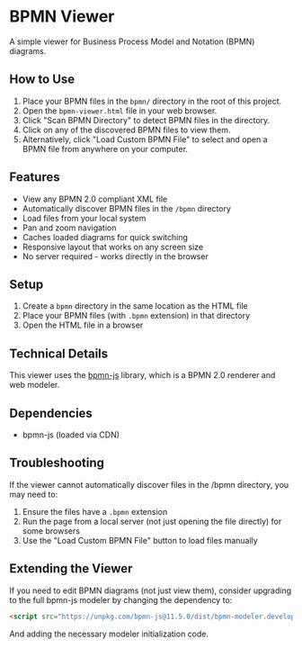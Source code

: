 # BPMN Viewer

A simple viewer for Business Process Model and Notation (BPMN) diagrams.

## How to Use

1. Place your BPMN files in the `bpmn/` directory in the root of this project.
2. Open the `bpmn-viewer.html` file in your web browser.
3. Click "Scan BPMN Directory" to detect BPMN files in the directory.
4. Click on any of the discovered BPMN files to view them.
5. Alternatively, click "Load Custom BPMN File" to select and open a BPMN file from anywhere on your computer.

## Features

- View any BPMN 2.0 compliant XML file
- Automatically discover BPMN files in the `/bpmn` directory
- Load files from your local system
- Pan and zoom navigation
- Caches loaded diagrams for quick switching
- Responsive layout that works on any screen size
- No server required - works directly in the browser

## Setup

1. Create a `bpmn` directory in the same location as the HTML file
2. Place your BPMN files (with `.bpmn` extension) in that directory
3. Open the HTML file in a browser

## Technical Details

This viewer uses the [bpmn-js](https://github.com/bpmn-io/bpmn-js) library, which is a BPMN 2.0 renderer and web modeler.

## Dependencies

- bpmn-js (loaded via CDN)

## Troubleshooting

If the viewer cannot automatically discover files in the /bpmn directory, you may need to:

1. Ensure the files have a `.bpmn` extension
2. Run the page from a local server (not just opening the file directly) for some browsers
3. Use the "Load Custom BPMN File" button to load files manually

## Extending the Viewer

If you need to edit BPMN diagrams (not just view them), consider upgrading to the full bpmn-js modeler by changing the dependency to:

```html
<script src="https://unpkg.com/bpmn-js@11.5.0/dist/bpmn-modeler.development.js"></script>
```

And adding the necessary modeler initialization code.
